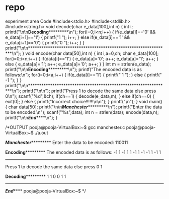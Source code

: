 # repo
experiment area
Code
#include<stdio.h>
#include<stdlib.h>
#include<string.h>
void decode(char e_data[100],int n)
{
	int i;
	printf("\n\n************************Decoding*********************************\n");
	for(i=0;i<n;i++)
	{
		if(e_data[i]=='0' && e_data[i+1]=='1')
		{
			printf("1 ");
			i++;
		}
		else if(e_data[i]=='1' && e_data[i+1]=='0')
		{
			printf("0 ");
			i++;
		}
	}
	printf("\n\n****************************************************************\n");
}
void encode(char data[50],int n)
{
	int i,a=0,ch;
	char e_data[100];
	for(i=0;i<n;i++)
	{
		if(data[i]=='1')
		{
			e_data[a]='0';
			a++;
			e_data[a]='1';
			a++;
		}
		else
		{
			e_data[a]='1';
			a++;
			e_data[a]='0';
			a++;
		}
	}
	int m = strlen(e_data);
	printf("\n\n************************Encoding*********************************\n");
	printf("The encoded data is as follows:\n");
	for(i=0;i<a;i++)
	{
		if(e_data[i]=='1')
		{
			printf(" 1 ");
		}
		else
		{
			printf(" -1 ");
		}
	}
	printf("\n\n****************************************************************\n");
	printf("\n\n");
	printf("Press 1 to decode the same data else press 0\n");
	scanf("%d",&ch);
	if(ch==1)
	{
		decode(e_data,m);
	}
	else if(ch==0)
	{
		exit(0);
	}
	else
	{
		printf("Incorrect choice!!!!!!\n\n");
	}
	printf("\n");
}
void main()
{
	char data[50];
	printf("\n\n***********************Manchester********************************\n");
	printf("Enter the data to be encoded:\n");
	scanf("%s",data);
	int n = strlen(data);
	encode(data,n);
	printf("\n\n*****************************End*********************************\n");
}

/*OUTPUT
pooja@pooja-VirtualBox:~$ gcc manchester.c
pooja@pooja-VirtualBox:~$ ./a.out


***********************Manchester********************************
Enter the data to be encoded:
110011


************************Encoding*********************************
The encoded data is as follows:
 -1  1  -1  1  1  -1  1  -1  -1  1  -1  1 

****************************************************************


Press 1 to decode the same data else press 0
1


************************Decoding*********************************
1 1 0 0 1 1 

****************************************************************



*****************************End*********************************
pooja@pooja-VirtualBox:~$ 
*/
